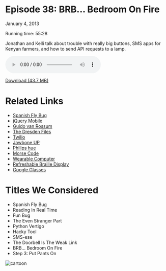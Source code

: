 Episode 38: BRB... Bedroom On Fire
====
January 4, 2013

Running time: 55:28

Jonathan and Kelli talk about trouble with really big buttons, SMS apps for Kenyan farmers, and how to send API requests to a lamp.

<audio preload="auto" controls>
	<source src="https://s3.amazonaws.com/nitch/Episode_38_BRB_Bedroom_On_Fire.mp3" type="audio/mpeg" />
	<source src="https://s3.amazonaws.com/nitch/Episode_38_BRB_Bedroom_On_Fire.ogg" type="audio/ogg" />
</audio>

[Download (43.7 MB)](https://s3.amazonaws.com/nitch/Episode_38_BRB_Bedroom_On_Fire.mp3 "Episode 38: BRB... Bedroom On Fire")

# Related Links

* [Spanish Fly Bug](https://s3.amazonaws.com/orngus/1357243071-wtf.txt)
* [jQuery Mobile](http://jquerymobile.com/)
* [Guido van Rossum](http://en.wikipedia.org/wiki/Guido_van_Rossum)
* [The Dresden Files](http://www.jim-butcher.com/books/dresden)
* [Twilio](http://www.twilio.com/)
* [Jawbone UP](https://jawbone.com/up)
* [Philips hue](http://www.meethue.com/)
* [Morse Code](http://en.wikipedia.org/wiki/Morse_code)
* [Wearable Computer](http://en.wikipedia.org/wiki/Wearable_computer)
* [Refreshable Braille Display](http://en.wikipedia.org/wiki/Refreshable_braille_display)
* [Google Glasses](http://bit.ly/WiiXIR)

# Titles We Considered

* Spanish Fly Bug
* Reading In Real Time
* Fun Bug
* The Even Stranger Part
* Python Vertigo
* Hacky Tool
* SMS-ese
* The Doorbell Is The Weak Link
* BRB... Bedroom On Fire
* Step 3: Put Pants On

![cartoon](/podcast/imgs/38.png)
